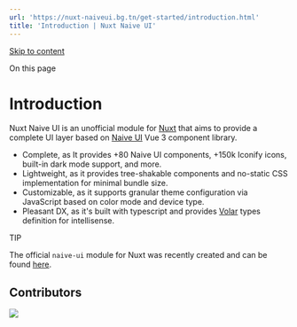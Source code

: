 ```yaml
---
url: 'https://nuxt-naiveui.bg.tn/get-started/introduction.html'
title: 'Introduction | Nuxt Naive UI'
---
```


[Skip to content](https://nuxt-naiveui.bg.tn/get-started/introduction.html#VPContent)

On this page

# Introduction [​](https://nuxt-naiveui.bg.tn/get-started/introduction.html#introduction)

Nuxt Naive UI is an unofficial module for [Nuxt](https://nuxt.com/) that aims to provide a complete UI layer based on [Naive UI](https://www.naiveui.com/) Vue 3 component library.

- Complete, as It provides +80 Naive UI components, +150k Iconify icons, built-in dark mode support, and more.
- Lightweight, as it provides tree-shakable components and no-static CSS implementation for minimal bundle size.
- Customizable, as it supports granular theme configuration via JavaScript based on color mode and device type.
- Pleasant DX, as it's built with typescript and provides [Volar](https://marketplace.visualstudio.com/items?itemName=Vue.volar) types definition for intellisense.

TIP

The official `naive-ui` module for Nuxt was recently created and can be found [here](https://github.com/07akioni/nuxtjs-naive-ui).

## Contributors [​](https://nuxt-naiveui.bg.tn/get-started/introduction.html#contributors)

[![](https://contrib.rocks/image?repo=becem-gharbi/nuxt-naiveui)](https://github.com/becem-gharbi/nuxt-naiveui/graphs/contributors)
